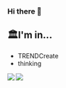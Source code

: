 ### Hi there 👋

## 🏛️I'm in...
- TRENDCreate
- thinking

<img align="left" src="https://github-readme-stats.vercel.app/api?username=HidemaruOwO&count_private=true&show_icons=true" />
<img align="left" src="https://github-readme-stats.vercel.app/api/top-langs/?username=HidemaruOwO&layout=compact" />
